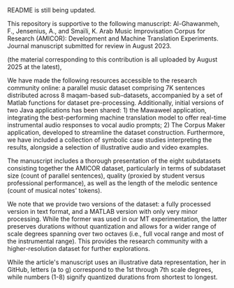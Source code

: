README is still being updated.

This repository is supportive to the following manuscript:
 Al-Ghawanmeh, F., Jensenius, A., and Smaïli, K. Arab Music Improvisation Corpus for Research (AMICOR): Development and Machine Translation Experiments. Journal manuscript submitted for review in August 2023.
 
(the material corresponding to this contribution is all uploaded by August 2025 at the latest),

 We have made the following resources accessible to the research community online: a parallel music dataset comprising 7K sentences distributed across 8 maqam-based sub-datasets, accompanied by a set of Matlab functions for dataset pre-processing. Additionally, initial versions of two Java applications has been shared: 1) the Mawaweel application, integrating the best-performing machine translation model to offer real-time instrumental audio responses to vocal audio prompts; 2) The Corpus Maker application, developed to streamline the dataset construction. Furthermore, we have included a collection of symbolic case studies interpreting the results, alongside a selection of illustrative audio and video examples.

 The manuscript includes a thorough presentation of the eight subdatasets consisting together the AMICOR dataset, particularly in terms of subdataset size (count of parallel sentences), quality (proxied by student versus professional performance), as well as the length of the melodic sentence (count of musical notes' tokens).


 We note that we provide two versions of the dataset: a fully processed version in text format, and a MATLAB version with only very minor processing. While the former was used in our MT experimentation, the latter preserves durations without quantization and allows for a wider range of scale degrees spanning over two octaves (i.e., full vocal range and most of the instrumental range). This provides the research community with a higher-resolution dataset for further explorations.

While the article's manuscript uses an illustrative data representation, her in GitHub, letters (a to g) correspond to the 1st through 7th scale degrees, while numbers (1-8) signify quantized durations from shortest to longest.
